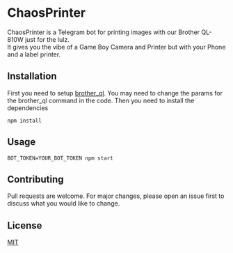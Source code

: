 # ChaosPrinter

ChaosPrinter is a Telegram bot for printing images with our Brother QL-810W just for the lulz.<br>
It gives you the vibe of a Game Boy Camera and Printer but with your Phone and a label printer.

## Installation
First you need to setup [brother_ql](https://github.com/pklaus/brother_ql).
You may need to change the params for the brother_ql command in the code.
Then you need to install the dependencies

    npm install
## Usage
    BOT_TOKEN=YOUR_BOT_TOKEN npm start

## Contributing
Pull requests are welcome. For major changes, please open an issue first to discuss what you would like to change.

## License
[MIT](https://choosealicense.com/licenses/mit/)
